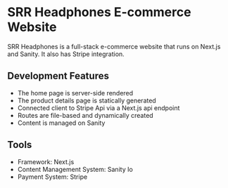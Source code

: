 # SRR Headphones E-commerce Website

SRR Headphones is a full-stack e-commerce website that runs on Next.js and Sanity. It also has Stripe integration.

## Development Features
* The home page is server-side rendered
* The product details page is statically generated
* Connected client to Stripe Api via a Next.js api endpoint
* Routes are file-based and dynamically created
* Content is managed on Sanity

## Tools
* Framework: Next.js
* Content Management System: Sanity Io
* Payment System: Stripe
